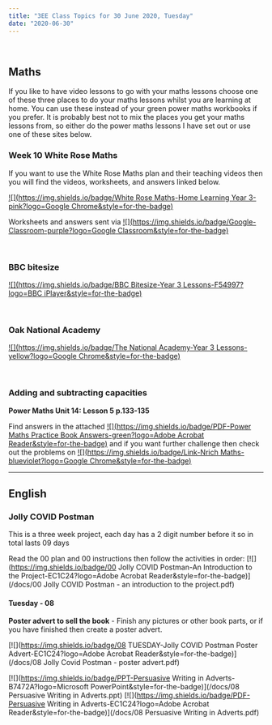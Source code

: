 ```yaml
---
title: "3EE Class Topics for 30 June 2020, Tuesday"
date: "2020-06-30"
---
```


&nbsp;

## Maths

If you like to have video lessons to go with your maths lessons choose one of these three places to do your maths lessons whilst you are learning at home. You can use these instead of your green power maths workbooks if you prefer. It is probably best not to mix the places you get your maths lessons from, so either do the power maths lessons I have set out or use one of these sites below.

### Week 10 White Rose Maths 

If you want to use the White Rose Maths plan and their teaching videos then you will find the videos, worksheets, and answers linked below.

[![](https://img.shields.io/badge/White Rose Maths-Home Learning Year 3-pink?logo=Google Chrome&style=for-the-badge)](https://whiterosemaths.com/homelearning/year-3/)

Worksheets and answers sent via [![](https://img.shields.io/badge/Google-Classroom-purple?logo=Google Classroom&style=for-the-badge)](https://classroom.google.com)

<br>

### BBC bitesize

[![](https://img.shields.io/badge/BBC Bitesize-Year 3 Lessons-F54997?logo=BBC iPlayer&style=for-the-badge)](https://www.bbc.co.uk/bitesize/tags/zmyxxyc/year-3-lessons/)

<br>

### Oak National Academy 
[![](https://img.shields.io/badge/The National Academy-Year 3 Lessons-yellow?logo=Google Chrome&style=for-the-badge)](https://www.thenational.academy/online-classroom/year-3/#schedule)

<br>

### Adding and subtracting capacities

**Power Maths Unit 14: Lesson 5 p.133-135**

Find answers in the attached [![](https://img.shields.io/badge/PDF-Power Maths Practice Book Answers-green?logo=Adobe Acrobat Reader&style=for-the-badge)](/docs/powermaths/y3/pm_y3_u14_practicebookanswers.pdf) and if you want further challenge then check out the problems on [![](https://img.shields.io/badge/Link-Nrich Maths-blueviolet?logo=Google Chrome&style=for-the-badge)](https://nrich.maths.org)

<hr>

## English

### Jolly COVID Postman

This is a three week project, each day has a 2 digit number before it so in total lasts 09 days

Read the 00 plan and 00 instructions then follow the activities in order:
[![](https://img.shields.io/badge/00 Jolly COVID Postman-An Introduction to the Project-EC1C24?logo=Adobe Acrobat Reader&style=for-the-badge)](/docs/00 Jolly COVID Postman - an introduction to the project.pdf)

#### Tuesday - 08 

**Poster advert to sell the book** - Finish any pictures or other book parts, or if you have finished then create a poster advert.

[![](https://img.shields.io/badge/08 TUESDAY-Jolly COVID Postman Poster Advert-EC1C24?logo=Adobe Acrobat Reader&style=for-the-badge)](/docs/08 Jolly Covid Postman - poster advert.pdf)

[![](https://img.shields.io/badge/PPT-Persuasive Writing in Adverts-B7472A?logo=Microsoft PowerPoint&style=for-the-badge)](/docs/08 Persuasive Writing in Adverts.ppt)
[![](https://img.shields.io/badge/PDF-Persuasive Writing in Adverts-EC1C24?logo=Adobe Acrobat Reader&style=for-the-badge)](/docs/08 Persuasive Writing in Adverts.pdf)


<br/>
<br/>
